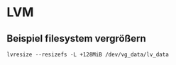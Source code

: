 # LVM 

## Beispiel filesystem vergrößern 

```
lvresize --resizefs -L +128MiB /dev/vg_data/lv_data
```
